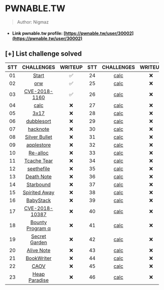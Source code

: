 # PWNABLE.TW

>Author: Nigmaz

- #### Link pwnable.tw profile: [https://pwnable.tw/user/30002](https://pwnable.tw/user/30002)

## [+] List challenge solved

| STT | CHALLENGES | WRITEUP | STT | CHALLENGES | WRITEUP |
| :-------------: | :-------------------------------------------: |:----------:| :-------------: | :-------------------------------------------: |:----------:|
|       01        | [Start](./Start)                              |✅         |       24        | [calc](./calc)                                |❌         |        
|       02        | [orw](./orw)                                  |✅         |       25        | [calc](./calc)                                |❌         |
|       03        | [CVE-2018-1160](./CVE-2018-1160)              |✅         |       26        | [calc](./calc)                                |❌         |
|       04        | [calc](./calc)                                |❌         |       27        | [calc](./calc)                                |❌         |
|       05        | [3x17](./3x17)                                |❌         |       28        | [calc](./calc)                                |❌         |
|       06        | [dubblesort](./dubblesort)                    |❌         |       29        | [calc](./calc)                                |❌         |
|       07        | [hacknote](./hacknote)                        |❌         |       30        | [calc](./calc)                                |❌         |
|       08        | [Silver Bullet](./Silver%20Bullet)            |❌         |       31        | [calc](./calc)                                |❌         |
|       09        | [applestore](./applestore)                    |❌         |       32        | [calc](./calc)                                |❌         |
|       10        | [Re-alloc](./Re-alloc)                        |❌         |       33        | [calc](./calc)                                |❌         |
|       11        | [Tcache Tear](./Tcache%20Tear)                |❌         |       34        | [calc](./calc)                                |❌         |
|       12        | [seethefile](./seethefile)                    |❌         |       35        | [calc](./calc)                                |❌         |
|       13        | [Death Note](./Death%20Note)                  |❌         |       36        | [calc](./calc)                                |❌         |
|       14        | [Starbound](./Starbound)                      |❌         |       37        | [calc](./calc)                                |❌         |
|       15        | [Spirited Away](./Spirited%20Away)            |❌         |       38        | [calc](./calc)                                |❌         |
|       16        | [BabyStack](./BabyStack)                      |❌         |       39        | [calc](./calc)                                |❌         |
|       17        | [CVE-2018-10387](./CVE-2018-10387)            |❌         |       40        | [calc](./calc)                                |❌         |
|       18        | [Bounty Program α](./Bounty%20Program%20α)    |❌         |       41        | [calc](./calc)                                |❌         |
|       19        | [Secret Garden](./Secret%20Garden)            |❌         |       42        | [calc](./calc)                                |❌         |
|       20        | [Alive Note](./Alive%20Note)                  |❌         |       43        | [calc](./calc)                                |❌         |
|       21        | [BookWriter](./BookWriter)                    |❌         |       44        | [calc](./calc)                                |❌         |
|       22        | [CAOV](./CAOV)                                |❌         |       45        | [calc](./calc)                                |❌         |
|       23        | [Heap Paradise](./Heap%20Paradise)            |❌         |       46        | [calc](./calc)                                |❌         |



